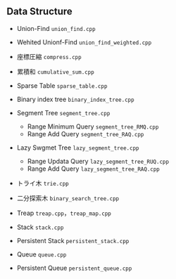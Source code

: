 ## Data Structure

- Union-Find  `union_find.cpp`
- Wehited Unionf-Find `union_find_weighted.cpp`

- 座標圧縮 `compress.cpp`
- 累積和 `cumulative_sum.cpp`


- Sparse Table `sparse_table.cpp`


- Binary index tree `binary_index_tree.cpp`   

- Segment Tree  `segment_tree.cpp`
    - Range Minimum Query  `segment_tree_RMQ.cpp`
    - Range Add Query  `segment_tree_RAQ.cpp`
    
- Lazy Swgmet Tree `lazy_segment_tree.cpp`
    - Range Updata Query  `lazy_segment_tree_RUQ.cpp`
    - Range Add Query  `lazy_segment_tree_RAQ.cpp`


- トライ木 `trie.cpp`

- 二分探索木 `binary_search_tree.cpp`
- Treap `treap.cpp`，`treap_map.cpp`
- Stack `stack.cpp`
- Persistent Stack `persistent_stack.cpp`
- Queue `queue.cpp`
- Persistent Queue `persistent_queue.cpp`
